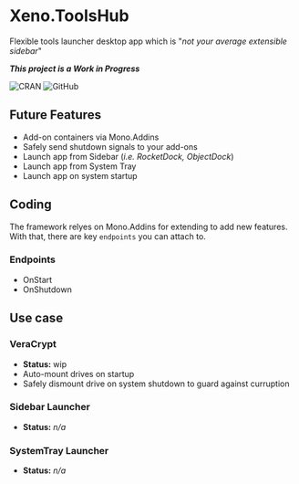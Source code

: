 # Xeno.ToolsHub
Flexible tools launcher desktop app which is "_not your average extensible sidebar_"

**_This project is a Work in Progress_**


![CRAN](https://img.shields.io/cran/l/devtools.svg?style=plastic)
![GitHub](https://img.shields.io/github/license/mashape/apistatus.svg)



## Future Features
* Add-on containers via Mono.Addins
* Safely send shutdown signals to your add-ons
* Launch app from Sidebar (_i.e. RocketDock, ObjectDock_)
* Launch app from System Tray
* Launch app on system startup

## Coding
The framework relyes on Mono.Addins for extending to add new features. With that, there are key ``endpoints`` you can attach to.

### Endpoints
* OnStart
* OnShutdown


## Use case
### VeraCrypt
* **Status:** wip
* Auto-mount drives on startup
* Safely dismount drive on system shutdown to guard against curruption

### Sidebar Launcher
* **Status:** _n/a_

### SystemTray Launcher
* **Status:** _n/a_
